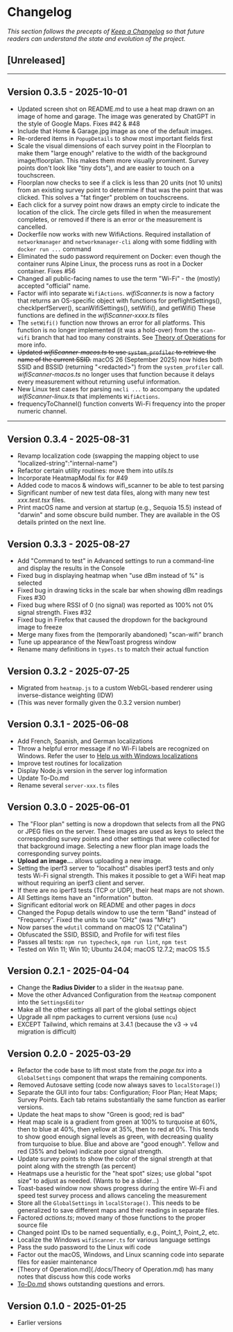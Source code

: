 # Changelog

_This section follows the precepts of [Keep a Changelog](https://keepachangelog.com/en/1.0.0/) so that future readers can understand the state and evolution of the project._

## [Unreleased]

---

## Version 0.3.5 - 2025-10-01

* Updated screen shot on README.md to use a heat map drawn on
  an image of home and garage.
  The image was generated by ChatGPT in the style of Google Maps.
  Fixes #42 & #48
* Include that Home & Garage.jpg image as one of the default images.
* Re-ordered items in `PopupDetails` to show most important fields first
* Scale the visual dimensions of each survey point in the Floorplan
  to make them "large enough"
  relative to the width of the background image/floorplan.
  This makes them more visually prominent.
  Survey points don't look like "tiny dots"),
  and are easier to touch on a touchscreen.
* Floorplan now checks to see if a click is less than 20 units
  (not 10 units) from an existing survey point to determine if
  that was the point that was clicked.
  This solves a "fat finger" problem on touchscreens.
* Each click for a survey point now draws an empty circle
  to indicate the location of the click.
  The circle gets filled in when the measurement completes,
  or removed if there is an error or the measurement is cancelled.
* Dockerfile now works with new WifiActions.
  Required installation of `networkmanager` and `networkmanager-cli`
  along with some fiddling with `docker run ...` command
* Eliminated the sudo password requirement on Docker:
  even though the container runs Alpine Linux,
  the process runs as root in a Docker container.
  Fixes #56
* Changed all public-facing names to use the term "Wi-Fi" - the (mostly)
  accepted "official" name.
* Factor wifi into separate `WifiActions`.
  _wifiScanner.ts_ is now a factory
  that returns an OS-specific object with functions for preflightSettings(),
  checkIperfServer(), scanWifiSettings(), setWifi(), and getWifi()
  These functions are defined in the _wifiScanner-xxxx.ts_ files
* The `setWifi()` function now throws an error for all platforms.
  This function is no longer implemented (it was a hold-over) from
  the `scan-wifi` branch that had too many constraints.
  See [Theory of Operations](./docs/Theory_of_Operation.md#what-are-the-ssid-and-bssid-on-macos?) for more info.
* ~~Updated _wifiScanner-macos.ts_ to use `system_profiler` to retrieve
  the name of the current SSID.~~
  macOS 26 (September 2025) now hides both SSID and BSSID
  (returning "\<redacted>") from the `system_profiler` call.
  _wifiScanner-macos.ts_ no longer uses that function
  because it delays every measurement without returning useful information.
* New Linux test cases for parsing `nmcli ...` to accompany the updated
  _wifiScanner-linux.ts_ that implements `WifiActions`.
* frequencyToChannel() function converts Wi-Fi frequency
  into the proper numeric channel.

---

## Version 0.3.4 - 2025-08-31

* Revamp localization code (swapping the mapping object to use "localized-string":"internal-name")
* Refactor certain utility routines: move them into _utils.ts_
* Incorporate HeatmapModal fix for #49
* Added code to macos & windows wifi_scanner to be able to test parsing
* Significant number of new test data files, along with many
  new test _xxx.test.tsx_ files.
* Print macOS name and version at startup (e.g., Sequoia 15.5) instead of
  "darwin" and some obscure build number. They are available in the
  OS details printed on the next line.

## Version 0.3.3 - 2025-08-27

* Add "Command to test" in Advanced settings to run a
  command-line and display the results in the Console
* Fixed bug in displaying heatmap when "use dBm instead of %" is selected
* Fixed bug in drawing ticks in the scale bar when showing dBm readings
  Fixes #30
* Fixed bug where RSSI of 0 (no signal) was reported as
  100% not 0% signal strength. Fixes #32
* Fixed bug in Firefox that caused the dropdown for the background image to freeze
* Merge many fixes from the (temporarily abandoned) "scan-wifi" branch
* Tune up appearance of the NewToast progress window
* Rename many definitions in `types.ts` to match their actual function

## Version 0.3.2 - 2025-07-25

* Migrated from `heatmap.js` to a custom WebGL-based renderer
  using inverse-distance weighting (IDW)
* (This was never formally given the 0.3.2 version number)

## Version 0.3.1 - 2025-06-08

* Add French, Spanish, and German localizations
* Throw a helpful error message if no Wi-Fi labels are recognized on Windows.
  Refer the user to [Help us with Windows localizations](https://github.com/hnykda/wifi-heatmapper/issues/26)
* Improve test routines for localization
* Display Node.js version in the server log information
* Update To-Do.md
* Rename several `server-xxx.ts` files

## Version 0.3.0 - 2025-06-01

* The "Floor plan" setting is now a dropdown that selects from
  all the PNG or JPEG files on the server.
  These images are used as keys to select the corresponding survey points and
  other settings that were collected for that background image.
  Selecting a new floor plan image loads the corresponding survey points.
* **Upload an image...** allows uploading a new image.
* Setting the iperf3 server to "localhost" disables iperf3 tests
  and only tests Wi-Fi signal strength.
  This makes it possible to get a WiFi heat map without requiring
  an iperf3 client and server.
* If there are no iperf3 tests (TCP or UDP), their heat maps are not shown.
* All Settings items have an "information" button.
* Significant editorial work on README and other pages in _docs_
* Changed the Popup details window to use the term "Band"
  instead of "Frequency".
  Fixed the units to use "GHz" (was "MHz")
* Now parses the `wdutil` command on macOS 12 ("Catalina")
* Obfuscated the SSID, BSSID, and Profile for wifi test files
* Passes all tests: `npm run typecheck`, `npm run lint`, `npm test`
* Tested on Win 11; Win 10; Ubuntu 24.04; macOS 12.7.2; macOS 15.5

## Version 0.2.1 - 2025-04-04

* Change the **Radius Divider** to a slider in the `Heatmap` pane.
* Move the other Advanced Configuration from the `Heatmap` component into the `SettingsEditor`
* Make all the other settings all part of the global settings object
* Upgrade all npm packages to current versions (use `ncu`)
* EXCEPT Tailwind, which remains at 3.4.1 (because the v3 -> v4 migration is difficult)

## Version 0.2.0 - 2025-03-29

* Refactor the code base
  to lift most state from the _page.tsx_ into a `GlobalSettings`
  component that wraps the remaining components.
* Removed Autosave setting (code now always saves to `localStorage()`)
* Separate the GUI into four tabs: Configuration; Floor Plan; Heat Maps; Survey Points.
  Each tab retains substantially the same function as earlier versions.
* Update the heat maps to show "Green is good; red is bad"
* Heat map scale is a gradient from green at 100%
  to turquoise at 60%,
  then to blue at 40%,
  then yellow at 35%,
  then to red at 0%.
  This tends to show good enough signal levels as green,
  with decreasing quality from turquoise to blue.
  Blue and above are "good enough".
  Yellow and red (35% and below) indicate poor signal strength.
* Update survey points to show the color of the signal strength
  at that point along with the strength (as percent)
* Heatmaps use a heuristic for the "heat spot" sizes;
  use global "spot size" to adjust as needed.
  (Wants to be a slider...)
* Toast-based window now shows progress
  during the entire Wi-Fi and speed test survey process
  and allows canceling the measurement
* Store all the `GlobalSettings` in `localStorage()`.
  This needs to be generalized to save different maps
  and their readings in separate files.
* Factored _actions.ts_;
  moved many of those functions to the proper source file
* Changed point IDs to be named sequentially, e.g., Point\_1, Point\_2, etc.
* Localize the Windows `wifiScanner.ts` for various language settings
* Pass the sudo password to the Linux wifi code
* Factor out the macOS, Windows, and Linux scanning code into separate
  files for easier maintenance
* [Theory of Operation.md](./docs/Theory of Operation.md) has many
  notes that discuss how this code works
* [To-Do.md](./docs/To-Do.md) shows outstanding questions and errors.

## Version 0.1.0 - 2025-01-25

* Earlier versions

